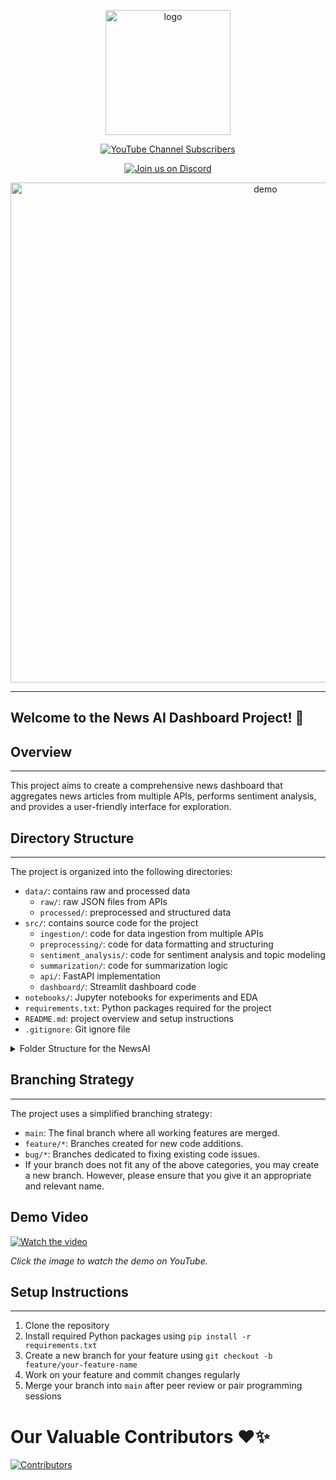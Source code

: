 <p align="center">
   <a href ="https://your_project_link_here">
      <img src="https://github.com/user-attachments/assets/b825468e-515c-45e8-9b81-a4f1b033ab0c" alt="logo" width="200">
   </a>
</p>

<p align="center">
    <a href="https://www.youtube.com/watch?v=stTXgljJVPQ" target="_blank">
       <img alt="YouTube Channel Subscribers" src="https://img.shields.io/youtube/channel/subscribers/UCz_32Uvk_5rrrQVmrkektag">
    </a>
</p>

<p align="center">
    <a href="https://discord.gg/ZRabqqxp">
        <img src="https://img.shields.io/discord/your_discord_id?color=5865F2&logo=discord&logoColor=white&style=flat-square" alt="Join us on Discord">
    </a>
</p>

<p align="center">
   <a href ="https://www.youtube.com/watch?v=stTXgljJVPQ">
       <img alt="demo" src="https://your_demo_image_link_here" width="800" />
   </a>
</p>

---

## Welcome to the News AI Dashboard Project! 🎉


## Overview
-----------

This project aims to create a comprehensive news dashboard that aggregates news articles from multiple APIs, performs sentiment analysis, and provides a user-friendly interface for exploration.

## Directory Structure
----------------------
The project is organized into the following directories:

* `data/`: contains raw and processed data
	+ `raw/`: raw JSON files from APIs
	+ `processed/`: preprocessed and structured data
* `src/`: contains source code for the project
	+ `ingestion/`: code for data ingestion from multiple APIs
	+ `preprocessing/`: code for data formatting and structuring
	+ `sentiment_analysis/`: code for sentiment analysis and topic modeling
	+ `summarization/`: code for summarization logic
	+ `api/`: FastAPI implementation
	+ `dashboard/`: Streamlit dashboard code
* `notebooks/`: Jupyter notebooks for experiments and EDA
* `requirements.txt`: Python packages required for the project
* `README.md`: project overview and setup instructions
* `.gitignore`: Git ignore file

<details>
<summary>Folder Structure for the NewsAI</summary>

```txt
news_ai_dashboard/
│
├── data/
│   ├── raw/                   # Raw JSON files if needed as a fallback
│   └── processed/             # Preprocessed and structured data (can be MongoDB backup)
│
├── src/
│   ├── ingestion/             # Code for data ingestion from multiple APIs
│   │   ├── newsapi.py         # Ingestion from NewsAPI
│   │   ├── praw.py            # Ingestion from Reddit using PRAW
│   │   ├── gnews.py           # Ingestion from GNews API
│   │   └── fetch_full_articles.py # Fetch full articles from URLs
│   │
│   ├── preprocessing/         # Data formatting and structuring
│   │   ├── format_data.py     # Formatting scripts using BS and NLTK
│   │   └── structure_data.py  # Structuring the data for analysis
│   │
│   ├── sentiment_analysis/    # Sentiment analysis module
│   │   ├── sentiment_model.py # Sentiment analysis using LLM/BERT
│   │   ├── classify.py        # Positive/Negative classification
│   │   └── wordcloud.py       # Generate word cloud
│   │
│   ├── summarization/         # Summarization logic for dashboard
│   │   └── summarize.py       # Summarization logic
│   │
│   ├── api/                   # FastAPI implementation
│   │   ├── main.py            # API entry point
│   │   ├── endpoints.py       # API endpoints
│   │   └── utils.py           # Utility functions for the API
│   │
│   └── dashboard/             # Streamlit dashboard
│       ├── app.py             # Main dashboard application
│       └── components/        # Reusable components for Streamlit
│
├── notebooks/                 # Jupyter notebooks for experiments and EDA
│   └── sentiment_analysis.ipynb
│
├── requirements.txt           # Python packages required
├── README.md                  # Project overview and setup instructions
└── .gitignore                 # Git ignore file
```
</details> 

## Branching Strategy
--------------------

The project uses a simplified branching strategy:

* `main`: The final branch where all working features are merged.
* `feature/*`: Branches created for new code additions.
* `bug/*`: Branches dedicated to fixing existing code issues.
* If your branch does not fit any of the above categories, you may create a new branch. However, please ensure that you give it an appropriate and relevant name.

## Demo Video

[![Watch the video](https://img.youtube.com/vi/stTXgljJVPQ/0.jpg)](https://www.youtube.com/watch?v=stTXgljJVPQ)

*Click the image to watch the demo on YouTube.*

## Setup Instructions
---------------------

1. Clone the repository
2. Install required Python packages using `pip install -r requirements.txt`
3. Create a new branch for your feature using `git checkout -b feature/your-feature-name`
4. Work on your feature and commit changes regularly
5. Merge your branch into `main` after peer review or pair programming sessions

<h1>Our Valuable Contributors ❤️✨</h1>

[![Contributors](https://contrib.rocks/image?repo=Multiverse-of-Projects/NewsAI)](https://github.com/Multiverse-of-Projects/NewsAI/graphs/contributors)
 
